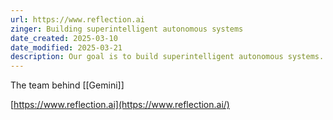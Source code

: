 ```yaml
---
url: https://www.reflection.ai
zinger: Building superintelligent autonomous systems
date_created: 2025-03-10
date_modified: 2025-03-21
description: Our goal is to build superintelligent autonomous systems. We believe that solving autonomous coding is the root node problem that will enable superintelligence more broadly. If you build a superintelligent autonomous coding system, all other verticals of computer-based work will follow.
---
```

The team behind [[Gemini]]

[https://www.reflection.ai](https://www.reflection.ai/)